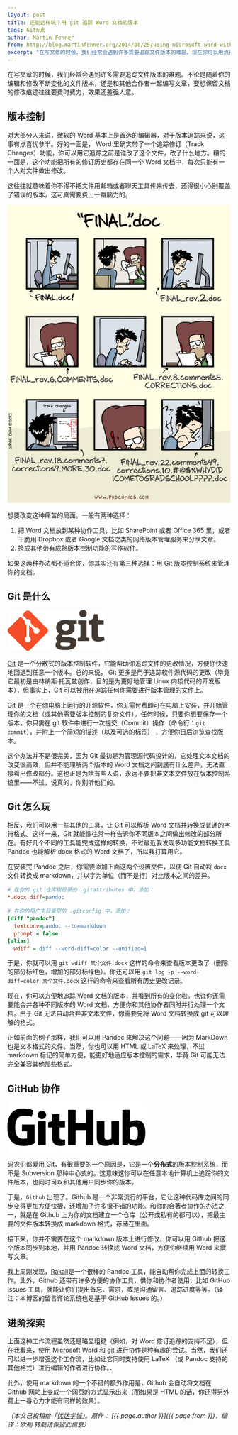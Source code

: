 ```yaml
---
layout: post
title: 还能这样玩？用 git 追踪 Word 文档的版本
tags: Github 
author: Martin Fenner
from: http://blog.martinfenner.org/2014/08/25/using-microsoft-word-with-git/
excerpt: "在写文章的时候，我们经常会遇到许多需要追踪文件版本的难题。现在你可以用流行的版本控制工具 Git 来为你服务啦！"
---
```

在写文章的时候，我们经常会遇到许多需要追踪文件版本的难题。不论是随着你的编辑和修改不断变化的文件版本，还是和其他合作者一起编写文章，要想保留文档的修改痕迹往往要费时费力，效果还差强人意。

## 版本控制

对大部分人来说，微软的 Word 基本上是首选的编辑器，对于版本追踪来说，这事有点喜忧参半。好的一面是， Word 里确实带了一个追踪修订（Track Changes）功能，你可以用它追踪之前是谁改了这个文件，改了什么地方。糟的一面是，这个功能把所有的修订历史都存在同一个 Word 文档中，每次只能有一个人对文件做出修改。

这往往就意味着你不得不把文件用邮箱或者聊天工具传来传去，还得很小心别覆盖了错误的版本，这可真需要费上一番脑力的。

<img src="/img/phd101212s.gif"/>

想要改变这种痛苦的局面，一般有两种选择：
1. 把 Word 文档放到某种协作工具，比如 SharePoint 或者 Office 365 里，或者干脆用 Dropbox 或者 Google 文档之类的网络版本管理服务来分享文章。
2. 换成其他带有成熟版本控制功能的写作软件。

如果这两种办法都不适合你，你其实还有第三种选择：用 <span class="hightlight_words">Git 版本控制系统</span>来管理你的文档。

## Git 是什么

<img src="/img/gitlogo.png">

[Git](https://git-scm.com/) 是一个分散式的版本控制软件，它能帮助你追踪文件的更改情况，方便你快速地回退到任意一个版本。总的来说， Git 更多是用于追踪软件源代码的更改（毕竟它最初是由林纳斯·托瓦兹创作，目的是为更好地管理 Linux 内核代码的开发版本），但事实上，Git 可以被用在追踪任何你需要进行版本管理的文件上。

Git 是一个在你电脑上运行的开源软件，你无需付费即可在电脑上安装，并开始管理你的文档（或其他需要版本控制的复杂文件）。任何时候，只要你想要保存一个版本，你只需在 git 软件中进行一次提交（Commit）操作（命令行：`git commit`），并附上一个简短的描述（以及可选的标签） ，方便你日后浏览查找版本。

这个办法并不是很完美，因为 Git 最初是为管理源代码设计的，它处理文本文档的改变很高效，但并不能理解两个版本的 Word 文档之间到底有什么差异，无法直接看出修改部分。这也正是为啥有些人说，永远不要把非文本文件放在版本控制系统里——不过，说真的，你别听他们的。

## Git 怎么玩

相反，我们可以用一些其他的工具，让 Git 可以解析 Word 文档并转换成普通的字符格式。这样一来，Git 就能像往常一样告诉你不同版本之间做出修改的部分所在。有好几个不同的工具能完成这样的转换，不过最近我发现多功能文档转换工具 Pandoc 也能解析 docx 格式的 Word 文档了，所以我打算用它。

在安装完 Pandoc 之后，你需要添加下面这两个设置文件，以便 Git 自动将 `docx` 文件转换成 markdown，并以字为单位（而不是行）对比版本之间的差异。


```ini
# 在你的 git 仓库根目录的 .gitattributes 中，添加：
*.docx diff=pandoc
```

```ini
# 在你的用户主目录里的 .gitconfig 中，添加：
[diff "pandoc"]
  textconv=pandoc --to=markdown
  prompt = false
[alias]
  wdiff = diff --word-diff=color --unified=1
```

于是，你就可以用 `git wdiff 某个文件.docx` 这样的命令来查看版本更改了（删除的部分标红色，增加的部分标绿色）。你还可以用 `git log -p --word-diff=color 某个文件.docx` 这样的命令来查看所有历史更改记录。

现在，你可以方便地追踪 Word 文档的版本，并看到所有的变化啦。也许你还需要能合并各种不同版本的 Word 文档，方便你和其他协作者同时并行处理一个文档。由于 Git 无法自动合并非文本文件，你需要先将 Word 文档转换成 git 可以理解的格式。

正如前面的例子那样，我们可以用 Pandoc 来解决这个问题——因为 MarkDown 也是文本格式的文件。当然，你也可以用 HTML 或 LaTeX 来处理，不过 markdown 标记的简单方便，能更好地适应版本控制的需求，毕竟 Git 可能无法完全兼容其他那些格式。

## GitHub 协作

<img src="/img/githublogo.svg">

码农们都爱用 Git，有很重要的一个原因是，它是一个**分布式**的版本控制系统，而不是 Subversion 那种中心式的。这意味这你可以在任意本地计算机上追踪你的文件版本，也同时可以和其他用户同步你的版本。

于是，`Github` 出现了。Github 是一个非常流行的平台，它让这种代码库之间的同步变得更加方便快捷，还增加了许多很不错的功能。和你的合著者协作的办法之一，就是在 Github 上为你的文档建立一个仓库（公开或私有的都可以），把最主要的文件版本转换成 markdown 格式，存储在里面。

接下来，你并不需要在这个 markdown 版本上进行修改，你可以用 Github 把这个版本同步到本地，并用 Pandoc 转换成 Word 文档，方便你继续用 Word 来撰写文章。

我上周刚发现，[Rakali](http://blog.martinfenner.org/2014/08/18/introducing-rakali/)是一个很棒的 Pandoc 工具，能自动帮你完成上面的转换工作。此外，Github 还带有许多方便的协作工具，供你和协作者使用，比如 GitHub Issues 工具，就能让你们提出备忘、需求，或是沟通留言、追踪进度等等。（译注：本博客的留言评论系统也是基于 GitHub Issues 的。）

## 进阶探索

上面这种工作流程虽然还是略显粗糙（例如，对 Word 修订追踪的支持不足），但在我看来，使用 Microsoft Word 和 git 进行协作是种有趣的尝试。当然，我们还可以进一步增强这个工作流，比如让它同时支持使用 LaTeX （或 Pandoc 支持的其他格式）进行编辑的作者进行协作。、

此外，使用 markdown 的一个不错的额外作用是，Github 会自动将文档在 Github 网站上变成一个网页的方式显示出来（而如果是 HTML 的话，你还得另外费上一番心力才能有同样的效果）。

_（本文已投稿给「[优达学城](https://cn.udacity.com)」。原作： [{{ page.author }}]({{ page.from }})，编译：欧剃 转载请保留此信息）_
